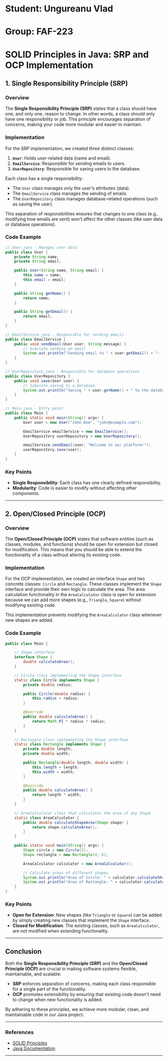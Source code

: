 # Student: Ungureanu Vlad
# Group: FAF-223
# SOLID Principles in Java: SRP and OCP Implementation

## 1. Single Responsibility Principle (SRP)

### Overview
The **Single Responsibility Principle (SRP)** states that a class should have one, and only one, reason to change. In other words, a class should only have one responsibility or job. This principle encourages separation of concerns, making your code more modular and easier to maintain.

### Implementation

For the SRP implementation, we created three distinct classes:
1. **`User`**: Holds user-related data (name and email).
2. **`EmailService`**: Responsible for sending emails to users.
3. **`UserRepository`**: Responsible for saving users to the database.

Each class has a single responsibility:
- The `User` class manages only the user's attributes (data).
- The `EmailService` class manages the sending of emails.
- The `UserRepository` class manages database-related operations (such as saving the user).

This separation of responsibilities ensures that changes to one class (e.g., modifying how emails are sent) won’t affect the other classes (like user data or database operations).

### Code Example

```java
// User.java - Manages user data
public class User {
    private String name;
    private String email;

    public User(String name, String email) {
        this.name = name;
        this.email = email;
    }

    public String getName() {
        return name;
    }

    public String getEmail() {
        return email;
    }
}

// EmailService.java - Responsible for sending emails
public class EmailService {
    public void sendEmail(User user, String message) {
        // Simulate sending an email
        System.out.println("Sending email to " + user.getEmail() + ": " + message);
    }
}

// UserRepository.java - Responsible for database operations
public class UserRepository {
    public void save(User user) {
        // Simulate saving to a database
        System.out.println("Saving " + user.getName() + " to the database.");
    }
}

// Main.java - Entry point
public class Main {
    public static void main(String[] args) {
        User user = new User("John Doe", "john@example.com");

        EmailService emailService = new EmailService();
        UserRepository userRepository = new UserRepository();

        emailService.sendEmail(user, "Welcome to our platform!");
        userRepository.save(user);
    }
}
```

### Key Points
- **Single Responsibility**: Each class has one clearly defined responsibility.
- **Modularity**: Code is easier to modify without affecting other components.

---

## 2. Open/Closed Principle (OCP)

### Overview
The **Open/Closed Principle (OCP)** states that software entities (such as classes, modules, and functions) should be open for extension but closed for modification. This means that you should be able to extend the functionality of a class without altering its existing code.

### Implementation

For the OCP implementation, we created an interface `Shape` and two concrete classes: `Circle` and `Rectangle`. These classes implement the `Shape` interface and provide their own logic to calculate the area. The area calculation functionality in the `AreaCalculator` class is open for extension because we can add more shapes (e.g., `Triangle`, `Square`) without modifying existing code. 

This implementation prevents modifying the `AreaCalculator` class whenever new shapes are added.

### Code Example

```java
public class Main {

    // Shape interface
    interface Shape {
        double calculateArea();
    }

    // Circle class implementing the Shape interface
    static class Circle implements Shape {
        private double radius;

        public Circle(double radius) {
            this.radius = radius;
        }

        @Override
        public double calculateArea() {
            return Math.PI * radius * radius;
        }
    }

    // Rectangle class implementing the Shape interface
    static class Rectangle implements Shape {
        private double length;
        private double width;

        public Rectangle(double length, double width) {
            this.length = length;
            this.width = width;
        }

        @Override
        public double calculateArea() {
            return length * width;
        }
    }

    // AreaCalculator class that calculates the area of any Shape
    static class AreaCalculator {
        public double calculateShapeArea(Shape shape) {
            return shape.calculateArea();
        }
    }

    public static void main(String[] args) {
        Shape circle = new Circle(5);
        Shape rectangle = new Rectangle(4, 6);

        AreaCalculator calculator = new AreaCalculator();

        // Calculate areas of different shapes
        System.out.println("Area of Circle: " + calculator.calculateShapeArea(circle));
        System.out.println("Area of Rectangle: " + calculator.calculateShapeArea(rectangle));
    }
}
```

### Key Points
- **Open for Extension**: New shapes (like `Triangle` or `Square`) can be added by simply creating new classes that implement the `Shape` interface.
- **Closed for Modification**: The existing classes, such as `AreaCalculator`, are not modified when extending functionality.

---

## Conclusion

Both the **Single Responsibility Principle (SRP)** and the **Open/Closed Principle (OCP)** are crucial in making software systems flexible, maintainable, and scalable:
- **SRP** enforces separation of concerns, making each class responsible for a single part of the functionality.
- **OCP** promotes extensibility by ensuring that existing code doesn't need to change when new functionality is added.

By adhering to these principles, we achieve more modular, clean, and maintainable code in our Java project.

---

### References
- [SOLID Principles](https://en.wikipedia.org/wiki/SOLID)
- [Java Documentation](https://docs.oracle.com/en/java/)

---
